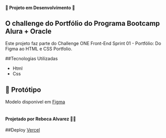 #### :construction: Projeto em Desenvolvimento :construction:

## O challenge do Portfólio do Programa Bootcamp Alura + Oracle
Este projeto faz parte do Challenge ONE Front-End Sprint 01 - Portfólio: Do Figma ao HTML e CSS Portfolio.

##Tecnologias Utilizadas
- Html
- Css

## :art: Protótipo
Modelo disponivel em [Figma](https://www.figma.com/file/Mv4mSxBHzB5caI7bW2tLv6/Challenge-Front-end-Portf%C3%B3lio?type=design&node-id=0%3A1&mode=design&t=AXMf9v8kfRXZSGym-1)
<br/>
<br/>
#### Projetado por Rebeca Alvarez :construction_worker_woman: 

##Deploy
[Vercel]()

